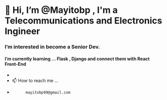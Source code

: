 # 👋 Hi, I’m @Mayitobp , I'm a Telecommunications and Electronics Ingineer
###  I’m interested in become a Senior Dev.
####  I’m currently learning ... Flask , Django and connect them with React Front-End
- 
- 📫 How to reach me ...
-           mayitobp99@gmail.com

<!---
Mayitobp/Mayitobp is a ✨ special ✨ repository because its `README.md` (this file) appears on your GitHub profile.
You can click the Preview link to take a look at your changes.
--->
